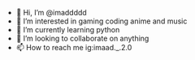 - 👋 Hi, I’m @imaddddd
- 👀 I’m interested in gaming coding anime and music
- 🌱 I’m currently learning python
- 💞️ I’m looking to collaborate on anything
- 📫 How to reach me ig:imaad._.2.0


<!---
imaddddd/imaddddd is a ✨ special ✨ repository because its `README.md` (this file) appears on your GitHub profile.
You can click the Preview link to take a look at your changes.
--->
